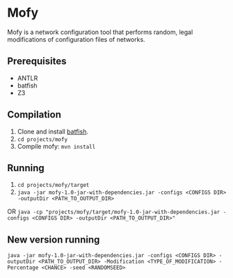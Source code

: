 # Mofy
Mofy is a network configuration tool that performs random, legal modifications of configuration files of networks.

## Prerequisites
* ANTLR
* batfish
* Z3

## Compilation
1. Clone and install [batfish](https://github.com/batfish/batfish).
2. `cd projects/mofy`
3. Compile mofy:
`mvn install`

## Running
1. `cd projects/mofy/target`
2. `java -jar mofy-1.0-jar-with-dependencies.jar -configs <CONFIGS DIR> -outputDir <PATH_TO_OUTPUT_DIR>`

OR `java -cp "projects/mofy/target/mofy-1.0-jar-with-dependencies.jar -configs <CONFIGS DIR> -outputDir <PATH_TO_OUTPUT_DIR>"`

## New version running
`java -jar mofy-1.0-jar-with-dependencies.jar -configs <CONFIGS DIR> -outputDir <PATH_TO_OUTPUT_DIR> -Modification <TYPE_OF_MODIFICATION> -Percentage <CHANCE> -seed <RANDOMSEED>`
